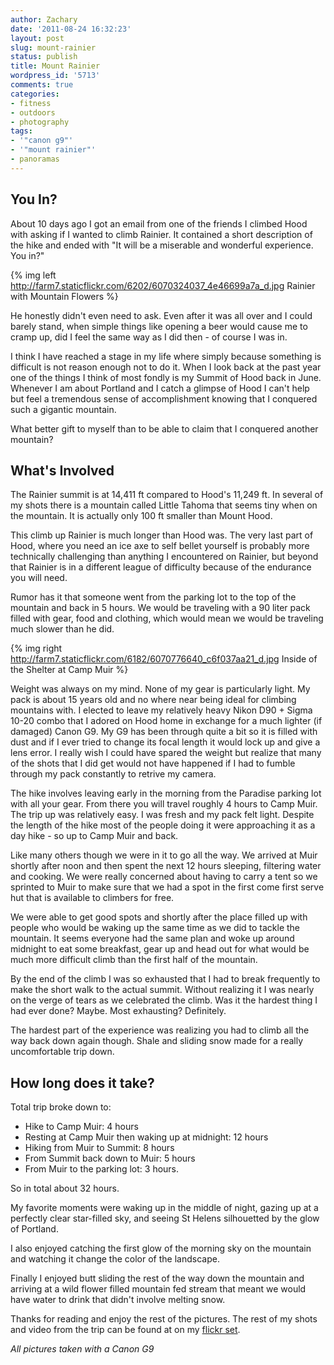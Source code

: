 ```yaml
---
author: Zachary
date: '2011-08-24 16:32:23'
layout: post
slug: mount-rainier
status: publish
title: Mount Rainier
wordpress_id: '5713'
comments: true
categories:
- fitness
- outdoors
- photography
tags:
- '"canon g9"'
- '"mount rainier"'
- panoramas
---
```


<div class="image" id="6070827576"></div>

## You In?

  
About 10 days ago I got an email from one of the friends I climbed Hood with
asking if I wanted to climb Rainier. It contained a short description of the
hike and ended with "It will be a miserable and wonderful experience. You in?"

{% img left http://farm7.staticflickr.com/6202/6070324037_4e46699a7a_d.jpg Rainier with Mountain Flowers %}

He honestly didn't even need to ask. Even after it was all over and I could
barely stand, when simple things like opening a beer would cause me to cramp
up, did I feel the same way as I did then - of course I was in.

I think I have reached a stage in my life where simply because something is
difficult is not reason enough not to do it. When I look back at the past year
one of the things I think of most fondly is my Summit of Hood back in June.
Whenever I am about Portland and I catch a glimpse of Hood I can't help but
feel a tremendous sense of accomplishment knowing that I conquered such a
gigantic mountain.

What better gift to myself than to be able to claim that I conquered another
mountain?

## What's Involved

The Rainier summit is at 14,411 ft compared to Hood's 11,249 ft. In several of
my shots there is a mountain called Little Tahoma that seems tiny when on the
mountain. It is actually only 100 ft smaller than Mount Hood.

This climb up Rainier is much longer than Hood was. The very last part of
Hood, where you need an ice axe to self bellet yourself is probably more
technically challenging than anything I encountered on Rainier, but beyond
that Rainier is in a different league of difficulty because of the endurance
you will need.

Rumor has it that someone went from the parking lot to the top of the mountain
and back in 5 hours. We would be traveling with a 90 liter pack filled with
gear, food and clothing, which would mean we would be traveling much slower
than he did.

{% img right http://farm7.staticflickr.com/6182/6070776640_c6f037aa21_d.jpg Inside of the Shelter at Camp Muir %}

Weight was always on my mind. None of my gear is particularly light. My pack
is about 15 years old and no where near being ideal for climbing mountains
with. I elected to leave my relatively heavy Nikon D90 + Sigma 10-20 combo that I
adored on Hood home in exchange for a much lighter (if damaged) Canon G9. My
G9 has been through quite a bit so it is filled with dust and if I ever tried
to change its focal length it would lock up and give a lens error. I really
wish I could have spared the weight but realize that many of the shots that I
did get would not have happened if I had to fumble through my pack constantly
to retrive my camera.

The hike involves leaving early in the morning from the
Paradise parking lot with all your gear. From there you will travel roughly 4
hours to Camp Muir. The trip up was relatively easy. I was fresh and my pack
felt light. Despite the length of the hike most of the people doing it were
approaching it as a day hike - so up to Camp Muir and back.

Like many others though we were in it to go all the way. We arrived at Muir
shortly after noon and then spent the next 12 hours sleeping, filtering water
and cooking. We were really concerned about having to carry a tent so we
sprinted to Muir to make sure that we had a spot in the first come first serve
hut that is available to climbers for free.

<div class="image" id="6070260203"></div>

We were able to get good spots and shortly after the place filled up with people who would be
waking up the same time as we did to tackle the mountain. It seems everyone
had the same plan and woke up around midnight to eat some breakfast, gear up
and head out for what would be much more difficult climb than the first half of
the mountain.

By the end of the climb I was so exhausted that I had to break frequently to
make the short walk to the actual summit. Without realizing it I was nearly on
the verge of tears as we celebrated the climb. Was it the hardest thing I had
ever done? Maybe. Most exhausting? Definitely.

The hardest part of the experience was realizing you had to climb
all the way back down again though. Shale and sliding snow made for a really
uncomfortable trip down.

## How long does it take?

Total trip broke down to:

  * Hike to Camp Muir: 4 hours
  * Resting at Camp Muir then waking up at midnight: 12 hours
  * Hiking from Muir to Summit: 8 hours
  * From Summit back down to Muir: 5 hours
  * From Muir to the parking lot: 3 hours.
  
So in total about 32 hours.

My favorite moments were waking up in the middle of night, gazing up at a
perfectly clear star-filled sky, and seeing St Helens silhouetted by the glow
of Portland.

I also enjoyed catching the first glow of the morning sky on the mountain and
watching it change the color of the landscape.

Finally I enjoyed butt sliding the rest of the way down the mountain and
arriving at a wild flower filled mountain fed stream that meant we would have
water to drink that didn't involve melting snow.

Thanks for reading and enjoy the rest of the pictures. The rest of my shots
and video from the trip can be found at on my [flickr set](http://www.flickr.com/photos/zacharyz/sets/72157627370662365/with/6070324037/).

<div class="image" id="6070862664"></div>

<div class="image" id="6070864990"></div>

<div class="image" id="6070277665"></div>

<div class="image" id="6070803122"></div>

<div class="image" id="6070868716"></div>

<div class="image" id="6070849602"></div>

_All pictures taken with a Canon G9_

